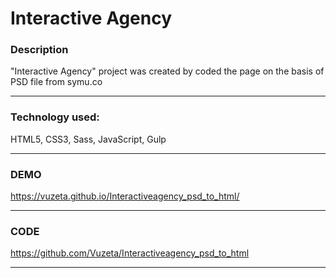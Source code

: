 # Interactive Agency

### Description 

"Interactive Agency" project was created by coded the page on the basis of PSD file from symu.co

------------
### Technology used:

HTML5, CSS3, Sass, JavaScript, Gulp

 ------------
### DEMO

https://vuzeta.github.io/Interactiveagency_psd_to_html/

------------
### CODE

https://github.com/Vuzeta/Interactiveagency_psd_to_html

------------

